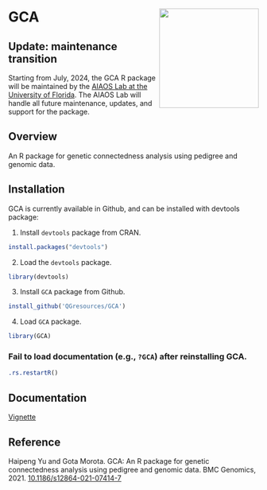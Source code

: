 
<!-- README.md is generated from README.Rmd. Please edit README.Rmd (this file) -->

# GCA <img src="man/figures/GCA.png" height="200" align="right"/>

## Update: maintenance transition

Starting from July, 2024, the GCA R package will be maintained by the
[AIAOS Lab at the University of
Florida](https://github.com/uf-aiaos/GCA). The AIAOS Lab will handle all
future maintenance, updates, and support for the package.

## Overview

An R package for genetic connectedness analysis using pedigree and
genomic data.

## Installation

GCA is currently available in Github, and can be installed with devtools
package:

1.  Install `devtools` package from CRAN.

``` r
install.packages("devtools")
```

2.  Load the `devtools` package.

``` r
library(devtools)
```

3.  Install `GCA` package from Github.

``` r
install_github('QGresources/GCA')
```

4.  Load `GCA` package.

``` r
library(GCA)
```

### Fail to load documentation (e.g., `?GCA`) after reinstalling GCA.

``` r
.rs.restartR() 
```

## Documentation

[Vignette](https://qgresources.github.io/GCA_Vignette/GCA.html)

## Reference

Haipeng Yu and Gota Morota. GCA: An R package for genetic connectedness
analysis using pedigree and genomic data. BMC Genomics, 2021.
[10.1186/s12864-021-07414-7](https://bmcgenomics.biomedcentral.com/articles/10.1186/s12864-021-07414-7)
